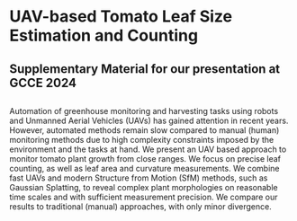 # UAV-based Tomato Leaf Size Estimation and Counting

## Supplementary Material for our presentation at GCCE 2024

## 

Automation of greenhouse monitoring and harvesting tasks using robots and Unmanned Aerial Vehicles (UAVs) has gained attention in recent years. However, automated methods remain slow compared to manual (human) monitoring methods due to high complexity constraints imposed by the environment and the tasks at hand. We present an UAV based approach to monitor tomato plant growth from close ranges. We focus on precise leaf counting, as well as leaf area and curvature measurements. We combine fast UAVs and modern Structure from Motion (SfM) methods, such as Gaussian Splatting, to reveal complex plant morphologies on reasonable time scales and with sufficient measurement precision. We compare our results to traditional (manual) approaches, with only minor divergence.
